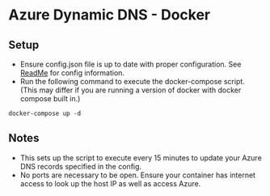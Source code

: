# Azure Dynamic DNS - Docker

## Setup
- Ensure config.json file is up to date with proper configuration. See [ReadMe](../README.MD) for config information.
- Run the following command to execute the docker-compose script. (This may differ if you are running a version of docker with docker compose built in.)

```
docker-compose up -d
```

## Notes
- This sets up the script to execute every 15 minutes to update your Azure DNS records specified in the config.
- No ports are necessary to be open. Ensure your container has internet access to look up the host IP as well as access Azure.